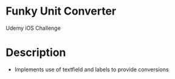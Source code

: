 Funky Unit Converter
=====
Udemy iOS Challenge

# Description
* Implements use of textfield and labels to provide conversions

